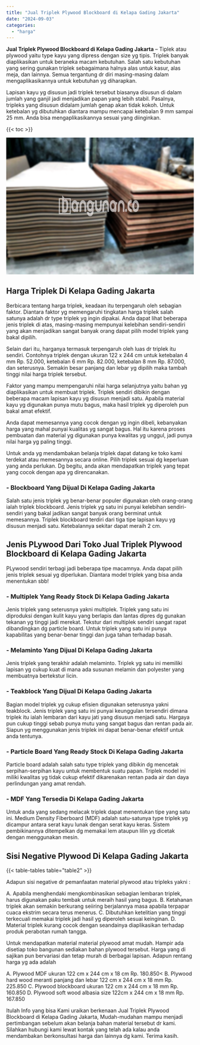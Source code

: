 ```yaml
---
title: "Jual Triplek Plywood Blockboard di Kelapa Gading Jakarta"
date: "2024-09-03"
categories: 
  - "harga"
---
```


**Jual Triplek Plywood Blockboard di Kelapa Gading Jakarta** – Tiplek atau plywood yaitu type kayu yang dipress dengan size yg tipis. Triplek banyak diaplikasikan untuk beraneka macam kebutuhan. Salah satu kebutuhan yang sering gunakan triplek sebagaimana halnya alas untuk kasur, alas meja, dan lainnya. Semua tergantung dr diri masing-masing dalam mengaplikasikannya untuk kebutuhan yg diharapkan.

Lapisan kayu yg disusun jadi triplek tersebut biasanya disusun di dalam jumlah yang ganjil jadi menjadikan papan yang lebih stabil. Pasalnya, tripleks yang disusun didalam jumlah genap akan tidak kokoh. Untuk ketebalan yg dibutuhkan diantara mampu mencapai ketebalan 9 mm sampai 25 mm. Anda bisa mengaplikasikannya sesuai yang diinginkan.

{{< toc >}}

![Jual Triplek Plywood Blockboard di Kelapa Gading Jakarta](/images/jual-triplek-murah-04.png)

## Harga Triplek Di Kelapa Gading Jakarta

Berbicara tentang harga triplek, keadaan itu terpengaruh oleh sebagian faktor. Diantara faktor yg memengaruhi tingkatan harga triplek salah satunya adalah dr type triplek yg ingin dipakai. Anda dapat lihat beberapa jenis triplek di atas, masing-masing mempunyai kelebihan sendiri-sendiri yang akan menjadikan sangat banyak orang dapat pilih model triplek yang bakal dipilih.

Selain dari itu, harganya termasuk terpengaruh oleh luas dr triplek itu sendiri. Contohnya triplek dengan ukuran 122 x 244 cm untuk ketebalan 4 mm Rp. 52.000, ketebalan 6 mm Rp. 82.000, ketebalan 8 mm Rp. 87.000, dan seterusnya. Semakin besar panjang dan lebar yg dipilih maka tambah tinggi nilai harga triplek tersebut.

Faktor yang mampu mempengaruhi nilai harga selanjutnya yaitu bahan yg diaplikasikan untuk membuat triplek. Triplek sendiri dibikin dengan beberapa macam lapisan kayu yg disusun menjadi satu. Apabila material kayu yg digunakan punya mutu bagus, maka hasil triplek yg diperoleh pun bakal amat efektif.

Anda dapat memesannya yang cocok dengan yg ingin dibeli, kebanyakan harga yang mahal punyai kualitas yg sangat bagus. Hal itu karena proses pembuatan dan material yg digunakan punya kwalitas yg unggul, jadi punya nilai harga yg paling tinggi.

Untuk anda yg mendambakan belanja triplek dapat datang ke toko kami terdekat atau memesannya secara online. Pilih triplek sesuai dg keperluan yang anda perlukan. Dg begitu, anda akan mendapatkan triplek yang tepat yang cocok dengan apa yg direncanakan.

### \- Blockboard Yang Dijual Di Kelapa Gading Jakarta

Salah satu jenis triplek yg benar-benar populer digunakan oleh orang-orang ialah triplek blockboard. Jenis triplek yg satu ini punyai kelebihan sendiri-sendiri yang bakal jadikan sangat banyak orang berminat untuk memesannya. Triplek blockboard terdiri dari tiga tipe lapisan kayu yg disusun menjadi satu. Ketebalannya sekitar dapat meraih 2 cm.

## Jenis PLywood Dari Toko Jual Triplek Plywood Blockboard di Kelapa Gading Jakarta

PLywood sendiri terbagi jadi beberapa tipe macamnya. Anda dapat pilih jenis triplek sesuai yg diperlukan. Diantara model triplek yang bisa anda menentukan sbb!

### \- Multiplek Yang Ready Stock Di Kelapa Gading Jakarta

Jenis triplek yang seterusnya yakni multiplek. Triplek yang satu ini diproduksi dengan kulit kayu yang berlapis dan lantas dipres dg gunakan tekanan yg tinggi jadi merekat. Tekstur dari multiplek sendiri sangat rapat dibandingkan dg particle board. Untuk triplek yang satu ini punya kapabilitas yang benar-benar tinggi dan juga tahan terhadap basah.

### \- Melaminto Yang Dijual Di Kelapa Gading Jakarta

Jenis triplek yang terakhir adalah melaminto. Triplek yg satu ini memiliki lapisan yg cukup kuat di mana ada susunan melamin dan polyester yang membuatnya bertekstur licin.

### \- Teakblock Yang Dijual Di Kelapa Gading Jakarta

Bagian model triplek yg cukup efisien digunakan seterusnya yakni teakblock. Jenis triplek yang satu ini punyai keunggulan tersendiri dimana triplek itu ialah lembaran dari kayu jati yang disusun menjadi satu. Hargaya pun cukup tinggi sebab punya mutu yang sangat bagus dan rentan pada air. Siapun yg menggunakan jenis triplek ini dapat benar-benar efektif untuk anda tentunya.

### \- Particle Board Yang Ready Stock Di Kelapa Gading Jakarta

Particle board adalah salah satu type triplek yang dibikin dg mencetak serpihan-serpihan kayu untuk membentuk suatu papan. Triplek model ini miliki kwalitas yg tidak cukup efektif dikarenakan rentan pada air dan daya perlindungan yang amat rendah.

### \- MDF Yang Tersedia Di Kelapa Gading Jakarta

Untuk anda yang sedang melacak triplek dapat menentukan tipe yang satu ini. Medium Density Fiberboard (MDF) adalah satu-satunya type triplek yg dicampur antara serat kayu lunak dengan serat kayu keras. Sistem pembikinannya ditempelkan dg memakai lem ataupun lilin yg dicetak dengan menggunakan mesin.

## Sisi Negative Plywood Di Kelapa Gading Jakarta

{{< table-tables table="table2" >}}

Adapun sisi negative dr pemanfaatan material plywood atau tripleks yakni :

A. Apabila menghendaki mengkombinasikan sebagian lembaran triplek, harus digunakan paku tembak untuk meraih hasil yang bagus. B. Ketahanan triplek akan semakin berkurang seiiring berjalannya masa apabila terpapar cuaca ekstrim secara terus menerus. C. Dibutuhkan ketelitian yang tinggi terkecuali memakai triplek jadi hasil yg diperoleh sesuai keinginan. D. Material triplek kurang cocok dengan seandainya diaplikasikan terhadap produk perabotan rumah tangga.

Untuk mendapatkan material material plywood amat mudah. Hampir ada disetiap toko bangunan sediakan bahan plywood tersebut. Harga yang di sajikan pun bervariasi dan tetap murah di berbagai lapisan. Adapun rentang harga yg ada adalah

A. Plywood MDF ukuran 122 cm x 244 cm x 18 cm Rp. 180.850< B. Plywood hard wood meranti panjang dan lebar 122 cm x 244 cm x 18 mm Rp. 225.850 C. Plywood blockboard ukuran 122 cm x 244 cm x 18 mm Rp. 160.850 D. Plywood soft wood albasia size 122cm x 244 cm x 18 mm Rp. 167.850

Itulah Info yang bisa Kami uraikan berkenaan Jual Triplek Plywood Blockboard di Kelapa Gading Jakarta, Mudah-mudahan mampu menjadi pertimbangan sebelum akan belanja bahan material tersebut dr kami. Silahkan hubungi kami lewat kontak yang telah ada kalau anda mendambakan berkonsultasi harga dan lainnya dg kami. Terima kasih.

